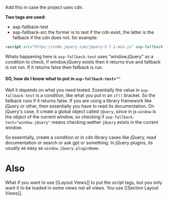 Add this in case the project uses cdn.

**Two tags are used:**
- asp-fallback-test
- asp-fallback-src
the former is to test if the cdn exist, the latter is the fallback if the cdn does not.
for example:
```html
<script src="https://code.jquery.com/jquery-3.7.1.min.js" asp-fallback-test="window.jQuery" asp-fallback-src="~/jquery-file-downloaded-locally"></script>
```
Whats happening here is `asp-fallback-test` uses "window.jQuery" as a condition to check, if window.jQuery exists then it returns true and fallback is not run. If it returns false then fallback is run.
#### SO, how do I know what to put in `asp-fallback-test=""`
Well it depends on what you need tested. Essentially the value in `asp-fallback-test` is a condition, like what you put in an `if()` bracket. So the fallback runs if it returns false. 
If you are using a library framework like jQuery or other, then essentially you have to read its documentation.
On jQuery's case, it create a global object called `jQuery`, since in js `window` is the object of the current window, so checking if `asp-fallback-test="window.jQuery"` means checking wether `jQuery` exists in the current window.

So essentially, create a condition or in cdn library cases like jQuery, read documentation or search or ask gpt or something.
In jQuery plugins, its usually as easy as `window.jQuery.pluginName`.
# Also
What if you want to use [[Layout Views]] to put the script tags, but you only want it to be loaded in some views not all views.
You use [[Section Layout Views]].